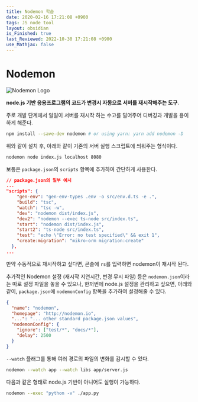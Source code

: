 ```yaml
---
title: Nodemon 학습
date: 2020-02-16 17:21:08 +0900
tags: JS node tool
layout: obsidian
is_Finished: true
last_Reviewed: 2022-10-30 17:21:08 +0900
use_Mathjax: false
---
```


# Nodemon

![Nodemon Logo](https://user-images.githubusercontent.com/13700/35731649-652807e8-080e-11e8-88fd-1b2f6d553b2d.png)

**node.js 기반 응용프로그램의 코드가 변경시 자동으로 서버를 재시작해주는 도구**.

주로 개발 단계에서 일일이 서버를 재시작 하는 수고를 덜어주어 디버깅과 개발을 용이하게 해준다.


 ```bash
 npm install --save-dev nodemon # or using yarn: yarn add nodemon -D
 ```

위와 같이 설치 후, 아래와 같이 기존의 서버 실행 스크립트에 씌워주는 형식이다.

```bash
nodemon node index.js localhost 8080
```

보통은 `package.json`의 `scripts` 항목에 추가하여 간단하게 사용한다.

```json
// package.json의 일부 예시
...
"scripts": {
    "gen-env": "gen-env-types .env -o src/env.d.ts -e .",
    "build": "tsc",
    "watch": "tsc -w",
    "dev": "nodemon dist/index.js",
    "dev2": "nodemon --exec ts-node src/index.ts",
    "start": "nodemon dist/index.js",
    "start2": "ts-node src/index.ts",
    "test": "echo \"Error: no test specified\" && exit 1",
    "create:migration": "mikro-orm migration:create"
  },
...
```

만약 수동적으로 재시작하고 싶다면, 콘솔에 `rs`를 입력하면 nodemon이 재시작 된다.

추가적인 Nodemon 설정 (재시작 지연시간, 변경 무시 파일) 등은 `nodemon.json`이라는 따로 설정 파일을 놓을 수 있으나, 한꺼번에 node.js 설정을 관리하고 싶으면, 아래와 같이, `package.json`에 `nodemonConfig` 항목을 추가하여 설정해줄 수 있다.

```json
{
  "name": "nodemon",
  "homepage": "http://nodemon.io",
  "...": "... other standard package.json values",
  "nodemonConfig": {
    "ignore": ["test/*", "docs/*"],
    "delay": 2500
  }
}
```

`--watch` 플래그를 통해 여러 경로의 파일의 변화를 감시할 수 있다.

```bash
nodemon --watch app --watch libs app/server.js
```

다음과 같은 형태로 node.js 기반이 아니어도 실행이 가능하다.

```bash
nodemon --exec "python -v" ./app.py
```




